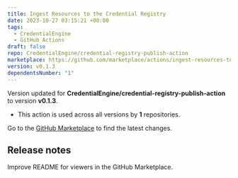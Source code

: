 ```yaml
---
title: Ingest Resources to the Credential Registry
date: 2023-10-27 03:15:21 +00:00
tags:
  - CredentialEngine
  - GitHub Actions
draft: false
repo: CredentialEngine/credential-registry-publish-action
marketplace: https://github.com/marketplace/actions/ingest-resources-to-the-credential-registry
version: v0.1.3
dependentsNumber: "1"
---
```



Version updated for **CredentialEngine/credential-registry-publish-action** to version **v0.1.3**.
- This action is used across all versions by **1** repositories.

Go to the [GitHub Marketplace](https://github.com/marketplace/actions/ingest-resources-to-the-credential-registry) to find the latest changes.

## Release notes

Improve README for viewers in the GitHub Marketplace.
